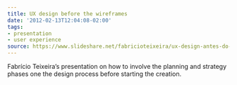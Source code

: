 ```yaml
---
title: UX design before the wireframes
date: '2012-02-13T12:04:08-02:00'
tags:
- presentation
- user experience
source: https://www.slideshare.net/fabricioteixeira/ux-design-antes-do-wireframe
---
```

Fabrício Teixeira’s presentation on how to involve the planning and strategy phases one the design process before starting the creation.
